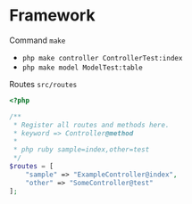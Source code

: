 # Framework

Command `make`
- `php make controller ControllerTest:index`
- `php make model ModelTest:table`


Routes
`src/routes`

```php
<?php

/**
 * Register all routes and methods here.
 * keyword => Controller@method
 * 
 * php ruby sample=index,other=test
 */
$routes = [
    "sample" => "ExampleController@index",
    "other" => "SomeController@test"
]; 